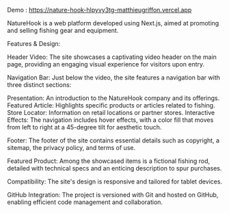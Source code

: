 Demo : https://nature-hook-hlpyvy3tg-matthieugriffon.vercel.app

NatureHook is a web platform developed using Next.js, aimed at promoting and selling fishing gear and equipment.

Features & Design:

Header Video: The site showcases a captivating video header on the main page, providing an engaging visual experience for visitors upon entry.

Navigation Bar: Just below the video, the site features a navigation bar with three distinct sections:

Presentation: An introduction to the NatureHook company and its offerings.
Featured Article: Highlights specific products or articles related to fishing.
Store Locator: Information on retail locations or partner stores.
Interactive Effects: The navigation includes hover effects, with a color fill that moves from left to right at a 45-degree tilt for aesthetic touch.

Footer: The footer of the site contains essential details such as copyright, a sitemap, the privacy policy, and terms of use.

Featured Product: Among the showcased items is a fictional fishing rod, detailed with technical specs and an enticing description to spur purchases.

Compatibility: The site's design is responsive and tailored for tablet devices.

GitHub Integration: The project is versioned with Git and hosted on GitHub, enabling efficient code management and collaboration.
